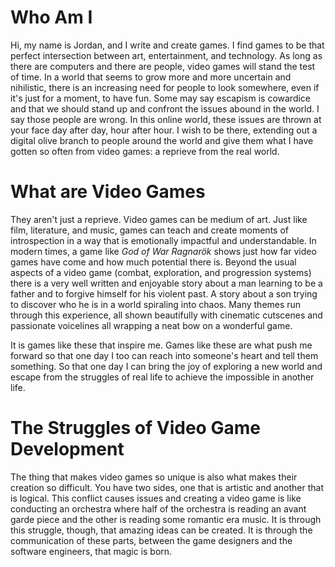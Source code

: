 # Who Am I
Hi, my name is Jordan, and I write and create games. I find games to be that perfect intersection between art, entertainment, and technology. As long as there are computers and there are people, video games will stand the test of time. In a world that seems to grow more and more uncertain and nihilistic, there is an increasing need for people to look somewhere, even if it's just for a moment, to have fun. Some may say escapism is cowardice and that we should stand up and confront the issues abound in the world. I say those people are wrong. In this online world, these issues are thrown at your face day after day, hour after hour. I wish to be there, extending out a digital olive branch to people around the world and give them what I have gotten so often from video games: a reprieve from the real world. 

# What are Video Games
They aren't just a reprieve. Video games can be medium of art. Just like film, literature, and music, games can teach and create moments of introspection in a way that is emotionally impactful and understandable. In modern times, a game like *God of War Ragnarök* shows just how far video games have come and how much potential there is. Beyond the usual aspects of a video game (combat, exploration, and progression systems) there is a very well written and enjoyable story about a man learning to be a father and to forgive himself for his violent past. A story about a son trying to discover who he is in a world spiraling into chaos. Many themes run through this experience, all shown beautifully with cinematic cutscenes and passionate voicelines all wrapping a neat bow on a wonderful game. 

It is games like these that inspire me. Games like these are what push me forward so that one day I too can reach into someone's heart and tell them something. So that one day I can bring the joy of exploring a new world and escape from the struggles of real life to achieve the impossible in another life. 

# The Struggles of Video Game Development
The thing that makes video games so unique is also what makes their creation so difficult. You have two sides, one that is artistic and another that is logical. This conflict causes issues and creating a video game is like conducting an orchestra where half of the orchestra is reading an avant garde piece and the other is reading some romantic era music. It is through this struggle, though, that amazing ideas can be created. It is through the communication of these parts, between the game designers and the software engineers, that magic is born. 

